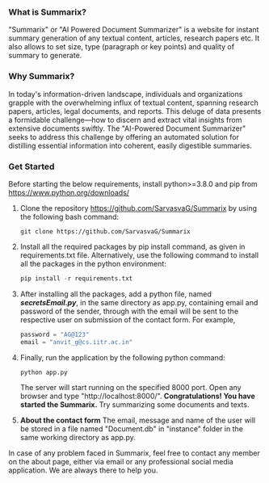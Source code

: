 ### What is Summarix?
"Summarix" or "AI Powered Document Summarizer" is a website for instant summary generation of any textual content, articles, research papers etc. It also allows to set size, type (paragraph or key points) and quality of summary to generate.

### Why Summarix?
In today's information-driven landscape, individuals and organizations grapple with the overwhelming influx of textual content, spanning research papers, articles, legal documents, and reports. This deluge of data presents a formidable challenge—how to discern and extract vital insights from extensive documents swiftly. The "AI-Powered Document Summarizer" seeks to address this challenge by offering an automated solution for distilling essential information into coherent, easily digestible summaries.

### Get Started
Before starting the below requirements, install python>=3.8.0 and pip from https://www.python.org/downloads/

1. Clone the repository https://github.com/SarvasvaG/Summarix by using the following bash command:
   
   ```console
   git clone https://github.com/SarvasvaG/Summarix
   ```

2. Install all the required packages by pip install command, as given in requirements.txt file. Alternatively, use the following command to install all the packages in the python environment:

   ```python
   pip install -r requirements.txt
   ```
   
3. After installing all the packages, add a python file, named ***secretsEmail.py***, in the same directory as app.py, containing email and password of the sender, through with the email will be sent to the respective user on submission of the contact form. For example,

   ```python
   password = "AG@123"
   email = "anvit_g@cs.iitr.ac.in"
   ```
   
4. Finally, run the application by the following python command:

   ```python
   python app.py
   ```
   The server will start running on the specified 8000 port. Open any browser and type  "http://localhost:8000/".
   **Congratulations! You have started the Summarix.** Try summarizing some documents and texts.

6. **About the contact form**
   The email, message and name of the user will be stored in a file named "Document.db" in "instance" folder in the same working directory as app.py.  

In case of any problem faced in Summarix, feel free to contact any member on the about page, either via email or any professional social media application. We are always there to help you.
